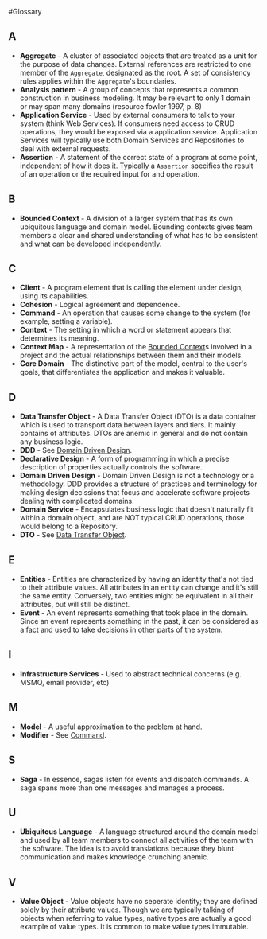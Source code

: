 #Glossary

## A

* **Aggregate** - A cluster of associated objects that are treated as a unit for the purpose of data changes. External references are restricted to one member of the `Aggregate`, designated as the root. A set of consistency rules applies within the `Aggregate`'s boundaries.
* **Analysis pattern** - A group of concepts that represents a common construction in business modeling. It may be relevant to only 1 domain or may span many domains (resource fowler 1997, p. 8)
* **Application Service** - Used by external consumers to talk to your system (think Web Services). If consumers need access to CRUD operations, they would be exposed via a application service. Application Services will typically use both Domain Services and Repositories to deal with external requests.
* **Assertion** - A statement of the correct state of a program at some point, independent of how it does it. Typically a `Assertion` specifies the result of an operation or the required input for and operation.

## B

* **Bounded Context** - A division of a larger system that has its own ubiquitous language and domain model. Bounding contexts gives team members a clear and shared understanding of what has to be consistent and what can be developed independently.

## C

* **Client** - A program element that is calling the element under design, using its capabilities.
* **Cohesion** - Logical agreement and dependence.
* **Command** - An operation that causes some change to the system (for example, setting a variable).
* **Context** - The setting in which a word or statement appears that determines its meaning.
* **Context Map** - A representation of the [Bounded Context](#Bounded_Context)s involved in a project and the actual relationships between them and their models.
* **Core Domain** - The distinctive part of the model, central to the user's goals, that differentiates the application and makes it valuable.

## D

* **Data Transfer Object** - A Data Transfer Object (DTO) is a data container which is used to transport data between layers and tiers. It mainly contains of attributes. DTOs are anemic in general and do not contain any business logic.
* **DDD** - See [Domain Driven Design](#Domain_Driven_Design).
* **Declarative Design** - A form of programming in which a precise description of properties actually controls the software.
* **Domain Driven Design** - Domain Driven Design is not a technology or a methodology. DDD provides a structure of practices and terminology for making design decissions that focus and accelerate software projects dealing with complicated domains.
* **Domain Service** - Encapsulates business logic that doesn't naturally fit within a domain object, and are NOT typical CRUD operations, those would belong to a Repository.
* **DTO** - See [Data Transfer Object](#Data_Transfer_Object).

## E

* **Entities** - Entities are characterized by having an identity that's not tied to their attribute values. All attributes in an entity can change and it's still the same entity. Conversely, two entities might be equivalent in all their attributes, but will still be distinct.
* **Event** - An event represents something that took place in the domain. Since an event represents something in the past, it can be considered as a fact and used to take decisions in other parts of the system.

## I

* **Infrastructure Services** - Used to abstract technical concerns (e.g. MSMQ, email provider, etc)

## M

* **Model** - A useful approximation to the problem at hand.
* **Modifier** - See [Command](#Command).

## S

* **Saga** - In essence, sagas listen for events and dispatch commands. A saga spans more than one messages and manages a process.

## U

* **Ubiquitous Language** - A language structured around the domain model and used by all team members to connect all activities of the team with the software. The idea is to avoid translations because they blunt communication and makes knowledge crunching anemic.

## V

* **Value Object** - Value objects have no seperate identity; they are defined solely by their attribute values. Though we are typically talking of objects when referring to value types, native types are actually a good example of value types. It is common to make value types immutable.